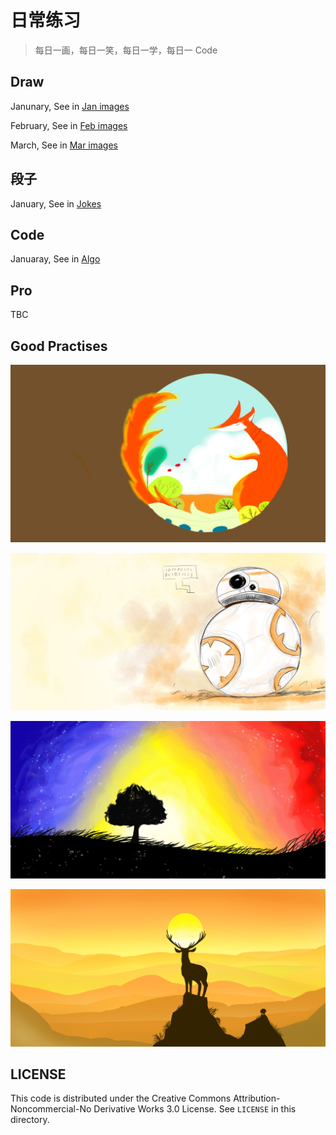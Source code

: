 # 日常练习

> 每日一画，每日一笑，每日一学，每日一 Code

## Draw

Janunary, See in [Jan images](./images/jan/README.md)

February, See in [Feb images](./images/feb/README.md)

March, See in [Mar images](./images/mar/README.md)

## 段子

January, See in [Jokes](./jokes/README.md)

## Code

Januaray, See in [Algo](./alog/README.md)

## Pro

TBC

## Good Practises

![Fox](./images/jan/11.jpg)

![BB8](./images/mar/1.jpg)

![Tree](./images/mar/4.jpg)

![Night](./images/mar/14.jpg)

## LICENSE

This code is distributed under the Creative Commons Attribution-Noncommercial-No Derivative Works 3.0 License. See ``LICENSE`` in this directory.
